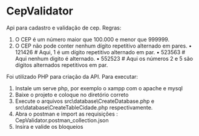 # CepValidator

Api para cadastro e validação de cep.
Regras:
1. O CEP é um número maior que 100.000 e menor que 999999.
2. O CEP não pode conter nenhum dígito repetitivo alternado em pares.
• 121426 # Aqui, 1 é um dígito repetitivo alternado em par.
• 523563 # Aqui nenhum digito é alternado.
• 552523 # Aqui os números 2 e 5 são dígitos alternados repetitivos em par.

Foi utilizado PHP para criação da API.
Para executar:
1. Instale um serve php, por exemplo o xampp com o apache e mysql
2. Baixe o projeto e coloque no diretório correto
3. Execute o arquivos src\database\CreateDatabase.php e src\database\CreateTableCidade.php respectivamente.
4. Abra o postman e import as requisições : CepValidator.postman_collection.json
5. Insira e valide os bloqueios

